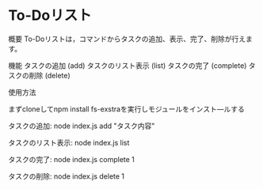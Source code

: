 # To-Doリスト

概要
To-Doリストは，コマンドからタスクの追加、表示、完了、削除が行えます。

機能
タスクの追加 (add)
タスクのリスト表示 (list)
タスクの完了 (complete)
タスクの削除 (delete)

使用方法

まずcloneしてnpm install fs-exstraを実行しモジュールをインスト―ルする

タスクの追加:
node index.js add "タスク内容"

タスクのリスト表示:
node index.js list

タスクの完了:
node index.js complete 1

タスクの削除:
node index.js delete 1
